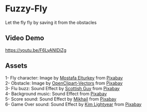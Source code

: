 # Fuzzy-Fly
 Let the fly fly by saving it from the obstacles

## Video Demo
https://youtu.be/F6LyANIDiZg

## Assets
1- Fly character: Image by <a href="https://pixabay.com/users/mostafaelturkey36-13328910/?utm_source=link-attribution&utm_medium=referral&utm_campaign=image&utm_content=5487621">Mostafa Elturkey</a> from <a href="https://pixabay.com//?utm_source=link-attribution&utm_medium=referral&utm_campaign=image&utm_content=5487621">Pixabay</a>  
2- Obstacle: Image by <a href="https://pixabay.com/users/openclipart-vectors-30363/?utm_source=link-attribution&utm_medium=referral&utm_campaign=image&utm_content=575856">OpenClipart-Vectors</a> from <a href="https://pixabay.com//?utm_source=link-attribution&utm_medium=referral&utm_campaign=image&utm_content=575856">Pixabay</a>  
3- Flu buzz: Sound Effect by <a href="https://pixabay.com/users/scottishperson-16626294/?utm_source=link-attribution&utm_medium=referral&utm_campaign=music&utm_content=153375">Scottish Guy</a> from <a href="https://pixabay.com/sound-effects//?utm_source=link-attribution&utm_medium=referral&utm_campaign=music&utm_content=153375">Pixabay</a>  
4- Background music: Sound Effect from <a href="https://pixabay.com/sound-effects/?utm_source=link-attribution&utm_medium=referral&utm_campaign=music&utm_content=68698">Pixabay</a>  
5- Score sound: Sound Effect by <a href="https://pixabay.com/users/soundsforyou-4861230/?utm_source=link-attribution&utm_medium=referral&utm_campaign=music&utm_content=127856">Mikhail</a> from <a href="https://pixabay.com/sound-effects//?utm_source=link-attribution&utm_medium=referral&utm_campaign=music&utm_content=127856">Pixabay</a>  
6- Game Over sound: Sound Effect by <a href="https://pixabay.com/users/lightyeartraxx-26697863/?utm_source=link-attribution&utm_medium=referral&utm_campaign=music&utm_content=132096">Kim Lightyear</a> from <a href="https://pixabay.com/sound-effects//?utm_source=link-attribution&utm_medium=referral&utm_campaign=music&utm_content=132096">Pixabay</a>  
